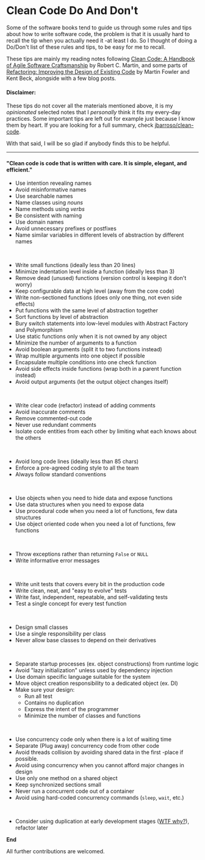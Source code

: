 # Clean Code Do And Don't
Some of the software books tend to guide us through some rules and tips about how to write software code, the problem is that it is usually hard to recall the tip when you actually need it -at least I do. So I thought of doing a Do/Don't list of these rules and tips, to be easy for me to recall.

These tips are mainly my reading notes following [Clean Code: A Handbook of Agile Software Craftsmanship](https://www.goodreads.com/book/show/3735293-clean-code)
by Robert C. Martin, and some parts of [Refactoring: Improving the Design of Existing Code](https://www.goodreads.com/book/show/44936.Refactoring) by Martin Fowler and Kent Beck, alongside with a few blog posts.

#### Disclaimer:
These tips do not cover all the materials mentioned above, it is my *opinionated* selected notes that I *personally* think it fits my every-day practices. Some important tips are left out for example just because I know them by heart. If you are looking for a full summary, check [jbarroso/clean-code](https://github.com/jbarroso/clean-code).

With that said, I will be so glad if anybody finds this to be helpful.

--------------

#### "Clean code is code that is written with care. It is simple, elegant, and efficient."

- Use intention revealing names
- Avoid misinformative names
- Use searchable names
- Name classes using *nouns*
- Name methods using *verbs*
- Be consistent with naming
- Use domain names
- Avoid unnecessary prefixes or postfixes
- Name similar variables in different levels of abstraction by different names

<br />

- Write small functions (ideally less than 20 lines)
- Minimize indentation level inside a function (ideally less than 3)
- Remove dead (unused) functions (version control is keeping it don't worry)
- Keep configurable data at high level (away from the core code)
- Write non-sectioned functions (does only one thing, not even side effects)
- Put functions with the same level of abstraction together
- Sort functions by level of abstraction
- Bury switch statements into low-level modules with Abstract Factory and Polymorphism
- Use static functions only when it is not owned by any object
- Minimize the number of arguments to a function
- Avoid boolean arguments (split it to two functions instead)
- Wrap multiple arguments into one object if possible
- Encapsulate multiple conditions into one check function
- Avoid side effects inside functions (wrap both in a parent function instead)
- Avoid output arguments (let the output object changes itself)

<br />

- Write clear code (refactor) instead of adding comments
- Avoid inaccurate comments
- Remove commented-out code
- Never use redundant comments
- Isolate code entities from each other by limiting what each knows about the others

<br />

- Avoid long code lines (ideally less than 85 chars)
- Enforce a pre-agreed coding style to all the team
- Always follow standard conventions

<br />

- Use objects when you need to hide data and expose functions
- Use data structures when you need to expose data
- Use procedural code when you need a lot of functions, few data structures
- Use object oriented code when you need a lot of functions, few functions

<br />

- Throw exceptions rather than returning `False` or `NULL`
- Write informative error messages

<br />

- Write unit tests that covers every bit in the production code
- Write clean, neat, and "easy to evolve" tests
- Write fast, independent, repeatable, and self-validating tests 
- Test a single concept for every test function

<br />

- Design small classes
- Use a single responsibility per class
- Never allow base classes to depend on their derivatives

<br />

- Separate startup processes (ex. object constructions) from runtime logic
- Avoid "lazy initialization" unless used by dependency injection
- Use domain specific language suitable for the system
- Move object creation responsibility to a dedicated object (ex. DI)
- Make sure your design:
   - Run all test
   - Contains no duplication
   - Express the intent of the programmer
   - Minimize the number of classes and functions

<br />

- Use concurrency code only when there is a lot of waiting time
- Separate (Plug away) concurrency code from other code
- Avoid threads collision by avoiding shared data in the first -place if possible.
- Avoid using concurrency when you cannot afford major changes in design
- Use only one method on a shared object
- Keep synchronized sections small
- Never run a concurrent code out of a container
- Avoid using hard-coded concurrency commands (`sleep`, `wait`, etc.)

<br />

- Consider using duplication at early development stages ([WTF why?](https://overreacted.io/goodbye-clean-code/)), refactor later

**End**

All further contributions are welcomed.
